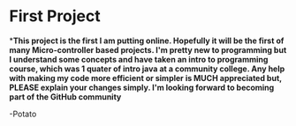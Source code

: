 # First Project

***This project is the first I am putting online. Hopefully it will be the first of many Micro-controller based projects. I'm pretty new to programming but I understand some concepts and have taken an intro to programming course, which was 1 quater of intro java at a community college. Any help with making my code more efficient or simpler is MUCH appreciated but, PLEASE explain your changes simply.
  I'm looking forward to becoming part of the GitHub community**
  
  -Potato
